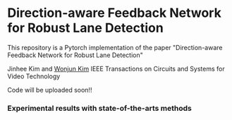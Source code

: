 # Direction-aware Feedback Network for Robust Lane Detection

This repository is a Pytorch implementation of the paper "Direction-aware Feedback Network for Robust Lane Detection"

Jinhee Kim and [Wonjun Kim](https://sites.google.com/view/dcvl) 
IEEE Transactions on Circuits and Systems for Video Technology

Code will be uploaded soon!!

### Experimental results with state-of-the-arts methods

